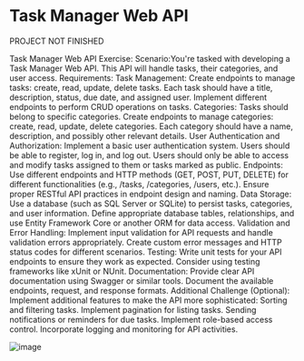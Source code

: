 # Task Manager Web API

PROJECT NOT FINISHED

Task Manager Web API Exercise:
Scenario:You're tasked with developing a Task Manager Web API. This API will handle tasks, their categories, and user access.
Requirements:
Task Management:
Create endpoints to manage tasks: create, read, update, delete tasks.
Each task should have a title, description, status, due date, and assigned user.
Implement different endpoints to perform CRUD operations on tasks.
Categories:
Tasks should belong to specific categories. Create endpoints to manage categories: create, read, update, delete categories.
Each category should have a name, description, and possibly other relevant details.
User Authentication and Authorization:
Implement a basic user authentication system. Users should be able to register, log in, and log out.
Users should only be able to access and modify tasks assigned to them or tasks marked as public.
Endpoints:
Use different endpoints and HTTP methods (GET, POST, PUT, DELETE) for different functionalities (e.g., /tasks, /categories, /users, etc.).
Ensure proper RESTful API practices in endpoint design and naming.
Data Storage:
Use a database (such as SQL Server or SQLite) to persist tasks, categories, and user information.
Define appropriate database tables, relationships, and use Entity Framework Core or another ORM for data access.
Validation and Error Handling:
Implement input validation for API requests and handle validation errors appropriately.
Create custom error messages and HTTP status codes for different scenarios.
Testing:
Write unit tests for your API endpoints to ensure they work as expected.
Consider using testing frameworks like xUnit or NUnit.
Documentation:
Provide clear API documentation using Swagger or similar tools. Document the available endpoints, request, and response formats.
Additional Challenge (Optional):
Implement additional features to make the API more sophisticated:
Sorting and filtering tasks.
Implement pagination for listing tasks.
Sending notifications or reminders for due tasks.
Implement role-based access control.
Incorporate logging and monitoring for API activities.


![image](https://github.com/karka1234/Task-Manager-Web-API/assets/5184302/46d78c96-b249-4e6e-96e6-f7befac77ee2)

